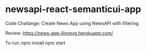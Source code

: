 # newsapi-react-semanticui-app

Code Challange: Create News App using NewsAPI with filtering

Review: https://news-app-ilinyevg.herokuapp.com/

To run:
npm install
npm start
